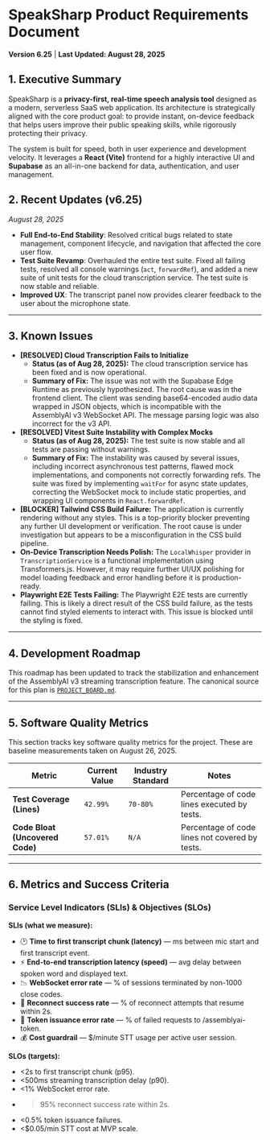 # SpeakSharp Product Requirements Document

**Version 6.25** | **Last Updated: August 28, 2025**

## 1. Executive Summary

SpeakSharp is a **privacy-first, real-time speech analysis tool** designed as a modern, serverless SaaS web application. Its architecture is strategically aligned with the core product goal: to provide instant, on-device feedback that helps users improve their public speaking skills, while rigorously protecting their privacy.

The system is built for speed, both in user experience and development velocity. It leverages a **React (Vite)** frontend for a highly interactive UI and **Supabase** as an all-in-one backend for data, authentication, and user management.


## 2. Recent Updates (v6.25)
*August 28, 2025*
- **Full End-to-End Stability**: Resolved critical bugs related to state management, component lifecycle, and navigation that affected the core user flow.
- **Test Suite Revamp**: Overhauled the entire test suite. Fixed all failing tests, resolved all console warnings (`act`, `forwardRef`), and added a new suite of unit tests for the cloud transcription service. The test suite is now stable and reliable.
- **Improved UX**: The transcript panel now provides clearer feedback to the user about the microphone state.

---

## 3. Known Issues
- **[RESOLVED] Cloud Transcription Fails to Initialize**
  - **Status (as of Aug 28, 2025):** The cloud transcription service has been fixed and is now operational.
  - **Summary of Fix:** The issue was not with the Supabase Edge Runtime as previously hypothesized. The root cause was in the frontend client. The client was sending base64-encoded audio data wrapped in JSON objects, which is incompatible with the AssemblyAI v3 WebSocket API. The message parsing logic was also incorrect for the v3 API.
- **[RESOLVED] Vitest Suite Instability with Complex Mocks**
  - **Status (as of Aug 28, 2025):** The test suite is now stable and all tests are passing without warnings.
  - **Summary of Fix:** The instability was caused by several issues, including incorrect asynchronous test patterns, flawed mock implementations, and components not correctly forwarding refs. The suite was fixed by implementing `waitFor` for async state updates, correcting the WebSocket mock to include static properties, and wrapping UI components in `React.forwardRef`.
- **[BLOCKER] Tailwind CSS Build Failure:** The application is currently rendering without any styles. This is a top-priority blocker preventing any further UI development or verification. The root cause is under investigation but appears to be a misconfiguration in the CSS build pipeline.
- **On-Device Transcription Needs Polish:** The `LocalWhisper` provider in `TranscriptionService` is a functional implementation using Transformers.js. However, it may require further UI/UX polishing for model loading feedback and error handling before it is production-ready.
- **Playwright E2E Tests Failing:** The Playwright E2E tests are currently failing. This is likely a direct result of the CSS build failure, as the tests cannot find styled elements to interact with. This issue is blocked until the styling is fixed.

---

## 4. Development Roadmap
This roadmap has been updated to track the stabilization and enhancement of the AssemblyAI v3 streaming transcription feature. The canonical source for this plan is [`PROJECT_BOARD.md`](./PROJECT_BOARD.md).

---

## 5. Software Quality Metrics

This section tracks key software quality metrics for the project. These are baseline measurements taken on August 26, 2025.

| Metric                        | Current Value | Industry Standard | Notes                                           |
| ----------------------------- | ------------- | ----------------- | ----------------------------------------------- |
| **Test Coverage (Lines)**     | `42.99%`      | `70-80%`          | Percentage of code lines executed by tests.     |
| **Code Bloat (Uncovered Code)** | `57.01%`      | `N/A`             | Percentage of code lines not covered by tests.  |

---

## 6. Metrics and Success Criteria

### Service Level Indicators (SLIs) & Objectives (SLOs)

**SLIs (what we measure):**

- 🕑 **Time to first transcript chunk (latency)** — ms between mic start and first transcript event.
- ⚡ **End-to-end transcription latency (speed)** — avg delay between spoken word and displayed text.
- 📉 **WebSocket error rate** — % of sessions terminated by non-1000 close codes.
- 🔄 **Reconnect success rate** — % of reconnect attempts that resume within 2s.
- 🔐 **Token issuance error rate** — % of failed requests to /assemblyai-token.
- 💰 **Cost guardrail** — $/minute STT usage per active user session.

**SLOs (targets):**

- <2s to first transcript chunk (p95).
- <500ms streaming transcription delay (p90).
- <1% WebSocket error rate.
- >95% reconnect success rate within 2s.
- <0.5% token issuance failures.
- <$0.05/min STT cost at MVP scale.
